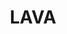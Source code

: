 ---
title: "LAVA"
externalUrl: https://lavag.org/
summary: "The LabVIEW Advanced Virtual Architects (LAVA) forums."
showSummary: true
categories:
 - "Find Answers"
 - "Learn Something"
tags:
 - "Community"
 - "Knowledge Base"
 - "Online"
---